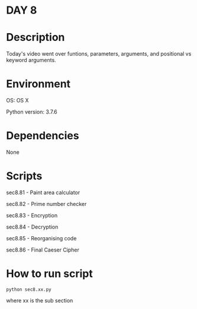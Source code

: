 
# DAY 8

# Description
Today's video went over funtions, parameters, arguments, and positional vs
keyword arguments.

# Environment
OS: OS X

Python version: 3.7.6

# Dependencies
None

# Scripts
sec8.81 - Paint area calculator

sec8.82 - Prime number checker

sec8.83 - Encryption

sec8.84 - Decryption

sec8.85 - Reorganising code

sec8.86 - Final Caeser Cipher

# How to run script
```
python sec8.xx.py 
```
where xx is the sub section
